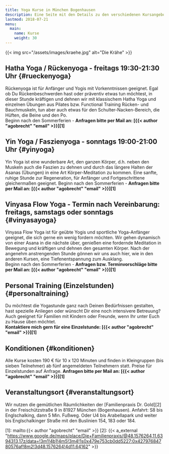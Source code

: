 ```yaml
---
title: Yoga Kurse in München Bogenhausen
description: Eine Seite mit den Details zu den verschiedenen Kursangeboten sowie aktuelle Termine
lastmod: 2018-07-21
menu:
  main:
    name: Kurse
    weight: 30
---
```


{{< img src="/assets/images/kraehe.jpg" alt="Die Krähe" >}}


## Hatha Yoga / Rückenyoga - freitags 19:30-21:30 Uhr {#rueckenyoga}

Rückenyoga ist für Anfänger und Yogis mit Vorkenntnissen geeignet. Egal ob Du Rückenbeschwerden hast oder präventiv etwas tun möchtest, in dieser Stunde kräftigen und dehnen wir mit klassischem Hatha Yoga und einzelnen Übungen aus Pilates bzw. Functional Training Rücken- und Bauchmuskeln, tun aber auch etwas für den Schulter-Nacken-Bereich, die Hüften, die Beine und den Po.  
Beginn nach den Sommerferien - **Anfragen bitte per Mail an: [{{< author "agobrecht" "email" >}}][1]**


## Yin Yoga / Faszienyoga - sonntags 19:00-21:00 Uhr {#yinyoga}

Yin Yoga ist eine wunderbare Art, den ganzen Körper, d.h. neben den Muskeln auch die Faszien zu dehnen und durch das längere Halten der Asanas (Übungen) in eine Art Körper-Meditation zu kommen. Eine sanfte, ruhige Stunde zur Regeneration, für Anfänger und Fortgeschrittene gleichermaßen geeignet.
Beginn nach den Sommerferien - **Anfragen bitte per Mail an: [{{< author "agobrecht" "email" >}}][1]**


## Vinyasa Flow Yoga - Termin nach Vereinbarung: freitags, samstags oder sonntags {#vinyasayoga}

Vinyasa Flow Yoga ist für geübte Yogis und sportliche Yoga-Anfänger geeignet, die sich gerne ein wenig fordern möchten. Wir gehen dynamisch von einer Asana in die nächste über, genießen eine fordernde Meditation in Bewegung und kräftigen und dehnen den gesamten Körper. Nach der angenehm anstrengenden Stunde gönnen wir uns auch hier, wie in den anderen Kursen, eine Tiefenentspannung zum Ausklang.  
Beginn nach den Sommerferien - **Anfragen bzw. Terminvorschläge bitte per Mail an: [{{< author "agobrecht" "email" >}}][1]**


## Personal Training (Einzelstunden) {#personaltraining}

Du möchtest die Yogastunde ganz nach Deinen Bedürfnissen gestalten, hast spezielle Anliegen oder wünscht Dir eine noch intensivere Betreuung? Auch geeignet für Familien mit Kindern oder Freunde, wenn Ihr unter Euch zu Hause üben möchtet.   
**Kontaktiere mich gern für eine Einzelstunde: [{{< author "agobrecht" "email" >}}][1]**


## Konditionen {#konditionen}

Alle Kurse kosten 190 € für 10 x 120 Minuten und finden in Kleingruppen (bis sieben Teilnehmer) ab fünf angemeldeten Teilnehmern statt. Preise für Einzelstunden auf Anfrage.  **Anfragen bitte per Mail an: [{{< author "agobrecht" "email" >}}][1]**


## Veranstaltungsort {#veranstaltungsort}

Wir nutzen die gemütlichen Räumlichkeiten der [Familienpraxis Dr. Gold][2] in der Freischützstraße 9 in 81927 München (Bogenhausen). Anfahrt: S8 bis Englschalking, dann 5 Min. Fußweg. Oder U4 bis Arabellapark und weiter bis Englschalkinger Straße mit den Buslinien 154, 183 oder 184.


[1]: mailto:{{< author "agobrecht" "email" >}}
[2]: {{< a_external "https://www.google.de/maps/place/Die+Familienpraxis/@48.1576264,11.6394313,17z/data=!3m1!4b1!4m5!3m4!1s0x479e753cb0dd5227:0x42797684780576af!8m2!3d48.1576264!4d11.64162" >}}
